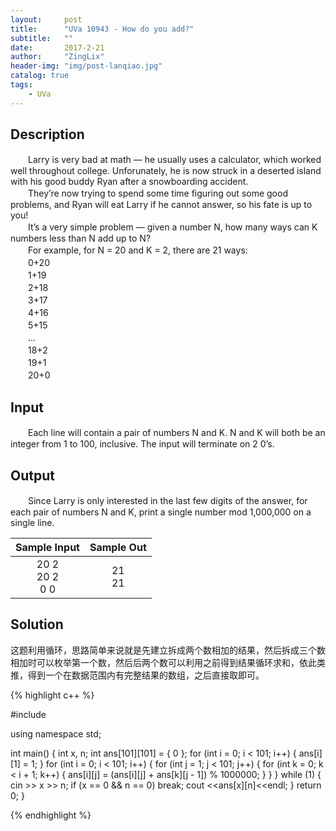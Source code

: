 ```yaml
---
layout:     post
title:      "UVa 10943 - How do you add?"
subtitle:   ""
date:       2017-2-21
author:     "ZingLix"
header-img: "img/post-lanqiao.jpg"
catalog: true
tags:
    - UVa
---
```


## Description

　　Larry is very bad at math — he usually uses a calculator, which
worked well throughout college. Unforunately, he is now struck in
a deserted island with his good buddy Ryan after a snowboarding
accident.<br>
　　They’re now trying to spend some time figuring out some good
problems, and Ryan will eat Larry if he cannot answer, so his fate
is up to you!<br>
　　It’s a very simple problem — given a number N, how many ways
can K numbers less than N add up to N?<br>
　　For example, for N = 20 and K = 2, there are 21 ways:<br>
　　0+20<br>
　　1+19<br>
　　2+18<br>
　　3+17<br>
　　4+16<br>
　　5+15<br>
　　...<br>
　　18+2<br>
　　19+1<br>
　　20+0<br>



## Input
　　Each line will contain a pair of numbers N and K. N and K will both be an integer from 1 to 100,
inclusive. The input will terminate on 2 0’s.


## Output
　　Since Larry is only interested in the last few digits of the answer, for each pair of numbers N and K,
print a single number mod 1,000,000 on a single line.
 
| Sample Input       | Sample Out           | 
|:-------------:|:-------------:| 
| 20 2<br>20 2<br>0 0   | 21<br>21 | 


## Solution

这题利用循环，思路简单来说就是先建立拆成两个数相加的结果，然后拆成三个数相加时可以枚举第一个数，然后后两个数可以利用之前得到结果循环求和，依此类推，得到一个在数据范围内有完整结果的数组，之后直接取即可。


{% highlight c++ %}


#include <iostream>

using namespace std;

int main() {
	int x, n;
	int ans[101][101] = { 0 };
	for (int i = 0; i < 101; i++) {
		ans[i][1] = 1;
	}
	for (int i = 0; i < 101; i++) {
		for (int j = 1; j < 101; j++) {
			for (int k = 0; k < i + 1; k++) {
				ans[i][j] = (ans[i][j] + ans[k][j - 1]) % 1000000;
			}
		}
	}
	while (1) {
	cin >> x >> n;
	if (x == 0 && n == 0) break;
	cout <<ans[x][n]<<endl;
	}
	return 0;
}

{% endhighlight %}



